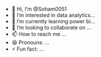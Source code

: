 - 👋 Hi, I’m @Soham0051
- 👀 I’m interested in data analytics...
- 🌱 I’m currently learning power bi...
- 💞️ I’m looking to collaborate on ...
- 📫 How to reach me ...
- 😄 Pronouns: ...
- ⚡ Fun fact: ...

<!---
Soham0051/Soham0051 is a ✨ special ✨ repository because its `README.md` (this file) appears on your GitHub profile.
You can click the Preview link to take a look at your changes.
--->
